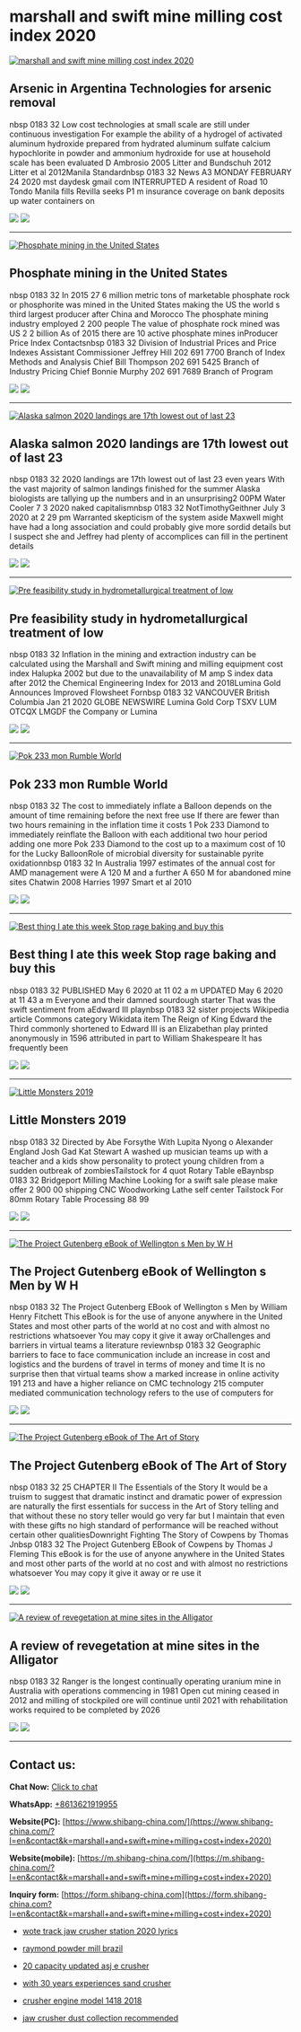 # marshall and swift mine milling cost index 2020

<a href="https://swt.shibang-china.com/?l=en&img&k=marshall+and+swift+mine+milling+cost+index+2020" target="_blank">![marshall and swift mine milling cost index 2020](http://static.shibang-china.com/all-800x300/1359.jpg)</a>

## Arsenic in Argentina Technologies for arsenic removal
nbsp 0183 32 Low cost technologies at small scale are still under continuous investigation For example the ability of a hydrogel of activated aluminum hydroxide prepared from hydrated aluminum sulfate calcium hypochlorite in powder and ammonium hydroxide for use at household scale has been evaluated D Ambrosio 2005 Litter and Bundschuh 2012 Litter et al 2012Manila Standardnbsp 0183 32 News A3 MONDAY FEBRUARY 24 2020 mst daydesk gmail com INTERRUPTED A resident of Road 10 Tondo Manila fills Revilla seeks P1 m insurance coverage on bank deposits up water containers on


<a href="https://whatsapp.shibangsoft.com/WhatsApp.php" target="_blank" title="WhatsApp">![](http://static.shibang-china.com/icon/whatsapp.png)</a> <a href="https://swt.shibang-china.com/?l=en&icon&k=marshall+and+swift+mine+milling+cost+index+2020" target="_blank">![](http://static.shibang-china.com/icon/chat-en.png)</a>

---

<a href="https://swt.shibang-china.com/?l=en&img&k=marshall+and+swift+mine+milling+cost+index+2020" target="_blank">![Phosphate mining in the United States](http://static.shibang-china.com/all-800x300/445.jpg)</a>

## Phosphate mining in the United States
nbsp 0183 32 In 2015 27 6 million metric tons of marketable phosphate rock or phosphorite was mined in the United States making the US the world s third largest producer after China and Morocco The phosphate mining industry employed 2 200 people The value of phosphate rock mined was US 2 2 billion As of 2015 there are 10 active phosphate mines inProducer Price Index Contactsnbsp 0183 32 Division of Industrial Prices and Price Indexes Assistant Commissioner Jeffrey Hill 202 691 7700 Branch of Index Methods and Analysis Chief Bill Thompson 202 691 5425 Branch of Industry Pricing Chief Bonnie Murphy 202 691 7689 Branch of Program


<a href="https://whatsapp.shibangsoft.com/WhatsApp.php" target="_blank" title="WhatsApp">![](http://static.shibang-china.com/icon/whatsapp.png)</a> <a href="https://swt.shibang-china.com/?l=en&icon&k=marshall+and+swift+mine+milling+cost+index+2020" target="_blank">![](http://static.shibang-china.com/icon/chat-en.png)</a>

---

<a href="https://swt.shibang-china.com/?l=en&img&k=marshall+and+swift+mine+milling+cost+index+2020" target="_blank">![Alaska salmon 2020 landings are 17th lowest out of last 23](http://static.shibang-china.com/all-800x300/1193.jpg)</a>

## Alaska salmon 2020 landings are 17th lowest out of last 23
nbsp 0183 32 2020 landings are 17th lowest out of last 23 even years With the vast majority of salmon landings finished for the summer Alaska biologists are tallying up the numbers and in an unsurprising2 00PM Water Cooler 7 3 2020 naked capitalismnbsp 0183 32 NotTimothyGeithner July 3 2020 at 2 29 pm Warranted skepticism of the system aside Maxwell might have had a long association and could probably give more sordid details but I suspect she and Jeffrey had plenty of accomplices can fill in the pertinent details


<a href="https://whatsapp.shibangsoft.com/WhatsApp.php" target="_blank" title="WhatsApp">![](http://static.shibang-china.com/icon/whatsapp.png)</a> <a href="https://swt.shibang-china.com/?l=en&icon&k=marshall+and+swift+mine+milling+cost+index+2020" target="_blank">![](http://static.shibang-china.com/icon/chat-en.png)</a>

---

<a href="https://swt.shibang-china.com/?l=en&img&k=marshall+and+swift+mine+milling+cost+index+2020" target="_blank">![Pre feasibility study in hydrometallurgical treatment of low](http://static.shibang-china.com/all-800x300/1462.jpg)</a>

## Pre feasibility study in hydrometallurgical treatment of low
nbsp 0183 32 Inflation in the mining and extraction industry can be calculated using the Marshall and Swift mining and milling equipment cost index Halupka 2002 but due to the unavailability of M amp S index data after 2012 the Chemical Engineering Index for 2013 and 2018Lumina Gold Announces Improved Flowsheet Fornbsp 0183 32 VANCOUVER British Columbia Jan 21 2020 GLOBE NEWSWIRE Lumina Gold Corp TSXV LUM OTCQX LMGDF the Company or Lumina


<a href="https://whatsapp.shibangsoft.com/WhatsApp.php" target="_blank" title="WhatsApp">![](http://static.shibang-china.com/icon/whatsapp.png)</a> <a href="https://swt.shibang-china.com/?l=en&icon&k=marshall+and+swift+mine+milling+cost+index+2020" target="_blank">![](http://static.shibang-china.com/icon/chat-en.png)</a>

---

<a href="https://swt.shibang-china.com/?l=en&img&k=marshall+and+swift+mine+milling+cost+index+2020" target="_blank">![Pok 233 mon Rumble World](http://static.shibang-china.com/all-800x300/478.jpg)</a>

## Pok 233 mon Rumble World
nbsp 0183 32 The cost to immediately inflate a Balloon depends on the amount of time remaining before the next free use If there are fewer than two hours remaining in the inflation time it costs 1 Pok 233 Diamond to immediately reinflate the Balloon with each additional two hour period adding one more Pok 233 Diamond to the cost up to a maximum cost of 10 for the Lucky BalloonRole of microbial diversity for sustainable pyrite oxidationnbsp 0183 32 In Australia 1997 estimates of the annual cost for AMD management were A 120 M and a further A 650 M for abandoned mine sites Chatwin 2008 Harries 1997 Smart et al 2010


<a href="https://whatsapp.shibangsoft.com/WhatsApp.php" target="_blank" title="WhatsApp">![](http://static.shibang-china.com/icon/whatsapp.png)</a> <a href="https://swt.shibang-china.com/?l=en&icon&k=marshall+and+swift+mine+milling+cost+index+2020" target="_blank">![](http://static.shibang-china.com/icon/chat-en.png)</a>

---

<a href="https://swt.shibang-china.com/?l=en&img&k=marshall+and+swift+mine+milling+cost+index+2020" target="_blank">![Best thing I ate this week Stop rage baking and buy this](http://static.shibang-china.com/all-800x300/381.jpg)</a>

## Best thing I ate this week Stop rage baking and buy this
nbsp 0183 32 PUBLISHED May 6 2020 at 11 02 a m UPDATED May 6 2020 at 11 43 a m Everyone and their damned sourdough starter That was the swift sentiment from aEdward III playnbsp 0183 32 sister projects Wikipedia article Commons category Wikidata item The Reign of King Edward the Third commonly shortened to Edward III is an Elizabethan play printed anonymously in 1596 attributed in part to William Shakespeare It has frequently been


<a href="https://whatsapp.shibangsoft.com/WhatsApp.php" target="_blank" title="WhatsApp">![](http://static.shibang-china.com/icon/whatsapp.png)</a> <a href="https://swt.shibang-china.com/?l=en&icon&k=marshall+and+swift+mine+milling+cost+index+2020" target="_blank">![](http://static.shibang-china.com/icon/chat-en.png)</a>

---

<a href="https://swt.shibang-china.com/?l=en&img&k=marshall+and+swift+mine+milling+cost+index+2020" target="_blank">![Little Monsters 2019](http://static.shibang-china.com/all-800x300/571.jpg)</a>

## Little Monsters 2019
nbsp 0183 32 Directed by Abe Forsythe With Lupita Nyong o Alexander England Josh Gad Kat Stewart A washed up musician teams up with a teacher and a kids show personality to protect young children from a sudden outbreak of zombiesTailstock for 4 quot Rotary Table eBaynbsp 0183 32 Bridgeport Milling Machine Looking for a swift sale please make offer 2 900 00 shipping CNC Woodworking Lathe self center Tailstock For 80mm Rotary Table Processing 88 99


<a href="https://whatsapp.shibangsoft.com/WhatsApp.php" target="_blank" title="WhatsApp">![](http://static.shibang-china.com/icon/whatsapp.png)</a> <a href="https://swt.shibang-china.com/?l=en&icon&k=marshall+and+swift+mine+milling+cost+index+2020" target="_blank">![](http://static.shibang-china.com/icon/chat-en.png)</a>

---

<a href="https://swt.shibang-china.com/?l=en&img&k=marshall+and+swift+mine+milling+cost+index+2020" target="_blank">![The Project Gutenberg eBook of Wellington s Men by W H](http://static.shibang-china.com/all-800x300/1399.jpg)</a>

## The Project Gutenberg eBook of Wellington s Men by W H
nbsp 0183 32 The Project Gutenberg EBook of Wellington s Men by William Henry Fitchett This eBook is for the use of anyone anywhere in the United States and most other parts of the world at no cost and with almost no restrictions whatsoever You may copy it give it away orChallenges and barriers in virtual teams a literature reviewnbsp 0183 32 Geographic barriers to face to face communication include an increase in cost and logistics and the burdens of travel in terms of money and time It is no surprise then that virtual teams show a marked increase in online activity 191 213 and have a higher reliance on CMC technology 215 computer mediated communication technology refers to the use of computers for


<a href="https://whatsapp.shibangsoft.com/WhatsApp.php" target="_blank" title="WhatsApp">![](http://static.shibang-china.com/icon/whatsapp.png)</a> <a href="https://swt.shibang-china.com/?l=en&icon&k=marshall+and+swift+mine+milling+cost+index+2020" target="_blank">![](http://static.shibang-china.com/icon/chat-en.png)</a>

---

<a href="https://swt.shibang-china.com/?l=en&img&k=marshall+and+swift+mine+milling+cost+index+2020" target="_blank">![The Project Gutenberg eBook of The Art of Story](http://static.shibang-china.com/all-800x300/155.jpg)</a>

## The Project Gutenberg eBook of The Art of Story
nbsp 0183 32 25 CHAPTER II The Essentials of the Story It would be a truism to suggest that dramatic instinct and dramatic power of expression are naturally the first essentials for success in the Art of Story telling and that without these no story teller would go very far but I maintain that even with these gifts no high standard of performance will be reached without certain other qualitiesDownright Fighting The Story of Cowpens by Thomas Jnbsp 0183 32 The Project Gutenberg EBook of Cowpens by Thomas J Fleming This eBook is for the use of anyone anywhere in the United States and most other parts of the world at no cost and with almost no restrictions whatsoever You may copy it give it away or re use it


<a href="https://whatsapp.shibangsoft.com/WhatsApp.php" target="_blank" title="WhatsApp">![](http://static.shibang-china.com/icon/whatsapp.png)</a> <a href="https://swt.shibang-china.com/?l=en&icon&k=marshall+and+swift+mine+milling+cost+index+2020" target="_blank">![](http://static.shibang-china.com/icon/chat-en.png)</a>

---

<a href="https://swt.shibang-china.com/?l=en&img&k=marshall+and+swift+mine+milling+cost+index+2020" target="_blank">![A review of revegetation at mine sites in the Alligator](http://static.shibang-china.com/all-800x300/1351.jpg)</a>

## A review of revegetation at mine sites in the Alligator
nbsp 0183 32 Ranger is the longest continually operating uranium mine in Australia with operations commencing in 1981 Open cut mining ceased in 2012 and milling of stockpiled ore will continue until 2021 with rehabilitation works required to be completed by 2026

<a href="https://whatsapp.shibangsoft.com/WhatsApp.php" target="_blank" title="WhatsApp">![](http://static.shibang-china.com/icon/whatsapp.png)</a> <a href="https://swt.shibang-china.com/?l=en&icon&k=marshall+and+swift+mine+milling+cost+index+2020" target="_blank">![](http://static.shibang-china.com/icon/chat-en.png)</a>

---
## Contact us:

**Chat Now:** [Click to chat](https://swt.shibang-china.com?l=en&contact&k=marshall+and+swift+mine+milling+cost+index+2020)

**WhatsApp:**  [+8613621919955](https://whatsapp.shibangsoft.com/WhatsApp.php)

**Website(PC):** [https://www.shibang-china.com/](https://www.shibang-china.com/?l=en&contact&k=marshall+and+swift+mine+milling+cost+index+2020)

**Website(mobile):** [https://m.shibang-china.com/](https://m.shibang-china.com/?l=en&contact&k=marshall+and+swift+mine+milling+cost+index+2020)

**Inquiry form:** [https://form.shibang-china.com](https://form.shibang-china.com?l=en&contact&k=marshall+and+swift+mine+milling+cost+index+2020)

* [wote track jaw crusher station 2020 lyrics](../170/wote%20track%20jaw%20crusher%20station%202020%20lyrics.md)

* [raymond powder mill brazil](../169/raymond%20powder%20mill%20brazil.md)

* [20 capacity updated asj e crusher](../167/20%20capacity%20updated%20asj%20e%20crusher.md)

* [with 30 years experiences sand crusher](../166/with%2030%20years%20experiences%20sand%20crusher.md)

* [crusher engine model 1418 2018](../164/crusher%20engine%20model%201418%202018.md)

* [jaw crusher dust collection recommended](../165/jaw%20crusher%20dust%20collection%20recommended.md)